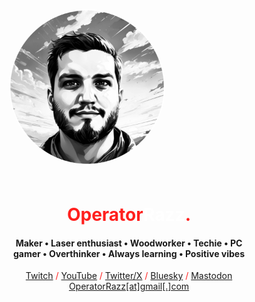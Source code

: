 <div class="container" style="display: flex;
    justify-content: center;
    align-items: center;
    height: 100vh; /* 100% of the viewport height */">
  <div class="content" style="text-align: center; /* Optional: Center text within the container */
    max-width: 80%; /* Optional: Limit content width */">
<div style="display: flex; flex-wrap: wrap; align-items: center;">
  <div style="flex: 0 auto; padding: 10px; box-sizing: border-box;">
    <img src="/assets/images/operatorrazz.png" alt="OperatorRazz" style="border-radius: 50%; width: 250px; height: 250px;" />
  </div>
  <div style="flex: 1; padding: 10px; box-sizing: border-box;">
    <h1><span style="color: #ff201e" class="nameHeading">Operator</span><span style="color: #ffffff" class="nameHeading">Razz</span><span style="color: #ff201e">.</span></h1>
    <h4>Maker • Laser enthusiast • Woodworker • Techie • PC gamer • Overthinker • Always learning • Positive vibes</h4>
      <a href="https://www.twitch.tv/operatorrazz">Twitch</a> <span style="color: #ff201e">/</span> <a href="https://www.youtube.com/@operatorrazz/">YouTube</a> <span style="color: #ff201e">/</span> <a href="https://twitter.com/operatorrazz">Twitter/X</a> <span style="color: #ff201e">/</span> <a href="https://bsky.app/profile/operatorrazz.com">Bluesky</a> <span style="color: #ff201e">/</span> <a href="https://mastodon.gamedev.place/@OperatorRazz">Mastodon</a><br>
      <a href="mailto:operatorrazz@gmail.com">OperatorRazz[at]gmail[.]com</a>
  </div>
</div>
  </div>
</div>
